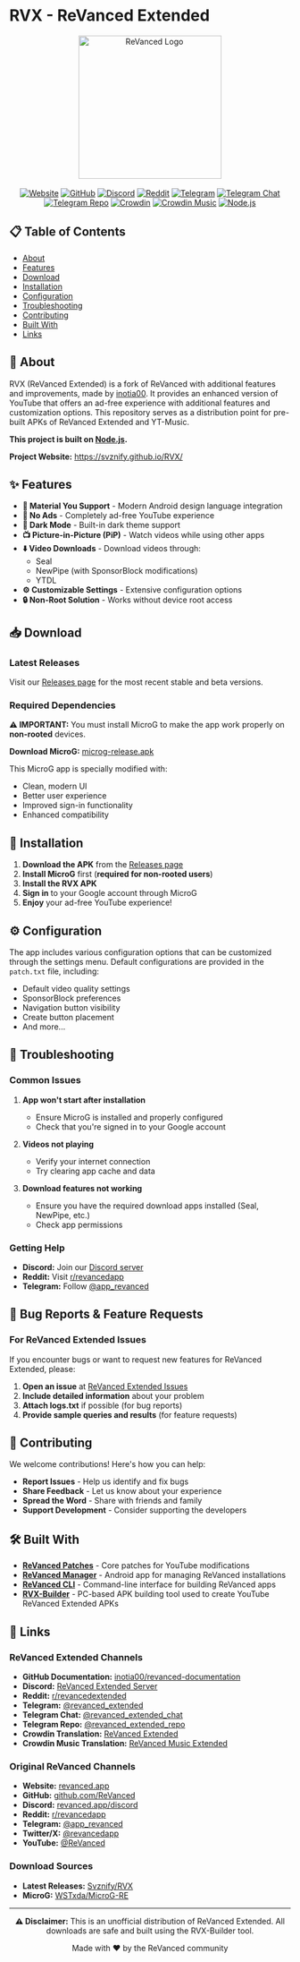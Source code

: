 # RVX - ReVanced Extended

<p align="center">
  <img width="256px" src="https://github.com/inotia00/revanced-manager/raw/main/assets/revanced-headline/revanced-headline-vertical-dark.svg" alt="ReVanced Logo" />
  <br><br>
  <!-- Badges -->
  <a href="https://revanced.app/"><img src="https://img.shields.io/badge/Website-revanced.app-blue?style=for-the-badge&logo=Google-Chrome&logoColor=white" alt="Website" /></a>
  <a href="https://github.com/inotia00/revanced-documentation#readme"><img src="https://img.shields.io/badge/GitHub-Documentation-181717?style=for-the-badge&logo=github" alt="GitHub" /></a>
  <a href="https://discord.gg/yMnc3EywRZ"><img src="https://img.shields.io/badge/Discord-Join-5865F2?style=for-the-badge&logo=discord&logoColor=white" alt="Discord" /></a>
  <a href="https://reddit.com/r/revancedextended"><img src="https://img.shields.io/badge/Reddit-r/revancedextended-FF4500?style=for-the-badge&logo=reddit&logoColor=white" alt="Reddit" /></a>
  <a href="https://t.me/revanced_extended"><img src="https://img.shields.io/badge/Telegram-@revanced_extended-2CA5E0?style=for-the-badge&logo=telegram&logoColor=white" alt="Telegram" /></a>
  <a href="https://t.me/revanced_extended_chat"><img src="https://img.shields.io/badge/Telegram-Chat-2CA5E0?style=for-the-badge&logo=telegram&logoColor=white" alt="Telegram Chat" /></a>
  <a href="https://t.me/revanced_extended_repo"><img src="https://img.shields.io/badge/Telegram-Repo-2CA5E0?style=for-the-badge&logo=telegram&logoColor=white" alt="Telegram Repo" /></a>
  <a href="https://crowdin.com/project/revancedextended"><img src="https://img.shields.io/badge/Crowdin-Translate-2E3340?style=for-the-badge&logo=crowdin&logoColor=white" alt="Crowdin" /></a>
  <a href="https://crowdin.com/project/revancedmusicextended"><img src="https://img.shields.io/badge/Crowdin-Music%20Translate-2E3340?style=for-the-badge&logo=crowdin&logoColor=white" alt="Crowdin Music" /></a>
  <a href="https://nodejs.org/"><img src="https://img.shields.io/badge/Built%20with-Node.js-339933?style=for-the-badge&logo=node.js&logoColor=white" alt="Node.js" /></a>
</p>

## 📋 Table of Contents

- [About](#about)
- [Features](#features)
- [Download](#download)
- [Installation](#installation)
- [Configuration](#configuration)
- [Troubleshooting](#troubleshooting)
- [Contributing](#contributing)
- [Built With](#built-with)
- [Links](#links)

## 🎯 About

RVX (ReVanced Extended) is a fork of ReVanced with additional features and improvements, made by [inotia00](https://github.com/inotia00). It provides an enhanced version of YouTube that offers an ad-free experience with additional features and customization options. This repository serves as a distribution point for pre-built APKs of ReVanced Extended and YT-Music.

**This project is built on [Node.js](https://nodejs.org/).**

**Project Website:** https://svznify.github.io/RVX/

## ✨ Features

- **🎨 Material You Support** - Modern Android design language integration
- **🚫 No Ads** - Completely ad-free YouTube experience
- **🌙 Dark Mode** - Built-in dark theme support
- **📺 Picture-in-Picture (PiP)** - Watch videos while using other apps
- **⬇️ Video Downloads** - Download videos through:
  - Seal
  - NewPipe (with SponsorBlock modifications)
  - YTDL
- **⚙️ Customizable Settings** - Extensive configuration options
- **🔒 Non-Root Solution** - Works without device root access

## 📥 Download

### Latest Releases
Visit our [Releases page](https://github.com/Svznify/RVX/releases) for the most recent stable and beta versions.

### Required Dependencies

**⚠️ IMPORTANT:** You must install MicroG to make the app work properly on **non-rooted** devices.

**Download MicroG:** [microg-release.apk](https://github.com/WSTxda/MicroG-RE/releases/download/5.11/microg-release.apk)

This MicroG app is specially modified with:
- Clean, modern UI
- Better user experience
- Improved sign-in functionality
- Enhanced compatibility

## 📱 Installation

1. **Download the APK** from the [Releases page](https://github.com/Svznify/RVX/releases)
2. **Install MicroG** first (**required for non-rooted users**)
3. **Install the RVX APK**
4. **Sign in** to your Google account through MicroG
5. **Enjoy** your ad-free YouTube experience!

## ⚙️ Configuration

The app includes various configuration options that can be customized through the settings menu. Default configurations are provided in the `patch.txt` file, including:

- Default video quality settings
- SponsorBlock preferences
- Navigation button visibility
- Create button placement
- And more...

## 🔧 Troubleshooting

### Common Issues

1. **App won't start after installation**
   - Ensure MicroG is installed and properly configured
   - Check that you're signed in to your Google account

2. **Videos not playing**
   - Verify your internet connection
   - Try clearing app cache and data

3. **Download features not working**
   - Ensure you have the required download apps installed (Seal, NewPipe, etc.)
   - Check app permissions

### Getting Help

- **Discord:** Join our [Discord server](http://revanced.app/discord)
- **Reddit:** Visit [r/revancedapp](https://reddit.com/r/revancedapp)
- **Telegram:** Follow [@app_revanced](https://t.me/app_revanced)

## 🐛 Bug Reports & Feature Requests

### For ReVanced Extended Issues

If you encounter bugs or want to request new features for ReVanced Extended, please:

1. **Open an issue** at [ReVanced Extended Issues](https://github.com/inotia00/ReVanced_Extended/issues/new)
2. **Include detailed information** about your problem
3. **Attach logs.txt** if possible (for bug reports)
4. **Provide sample queries and results** (for feature requests)

## 🤝 Contributing

We welcome contributions! Here's how you can help:

- **Report Issues** - Help us identify and fix bugs
- **Share Feedback** - Let us know about your experience
- **Spread the Word** - Share with friends and family
- **Support Development** - Consider supporting the developers

## 🛠️ Built With

- **[ReVanced Patches](https://github.com/ReVanced/revanced-patches)** - Core patches for YouTube modifications
- **[ReVanced Manager](https://github.com/ReVanced/revanced-manager)** - Android app for managing ReVanced installations
- **[ReVanced CLI](https://github.com/ReVanced/revanced-cli)** - Command-line interface for building ReVanced apps
- **[RVX-Builder](https://github.com/inotia00/rvx-builder)** - PC-based APK building tool used to create YouTube ReVanced Extended APKs

## 🔗 Links

### ReVanced Extended Channels
- **GitHub Documentation:** [inotia00/revanced-documentation](https://github.com/inotia00/revanced-documentation#readme)
- **Discord:** [ReVanced Extended Server](https://discord.gg/yMnc3EywRZ)
- **Reddit:** [r/revancedextended](https://reddit.com/r/revancedextended)
- **Telegram:** [@revanced_extended](https://t.me/revanced_extended)
- **Telegram Chat:** [@revanced_extended_chat](https://t.me/revanced_extended_chat)
- **Telegram Repo:** [@revanced_extended_repo](https://t.me/revanced_extended_repo)
- **Crowdin Translation:** [ReVanced Extended](https://crowdin.com/project/revancedextended)
- **Crowdin Music Translation:** [ReVanced Music Extended](https://crowdin.com/project/revancedmusicextended)

### Original ReVanced Channels
- **Website:** [revanced.app](https://revanced.app/)
- **GitHub:** [github.com/ReVanced](https://github.com/ReVanced)
- **Discord:** [revanced.app/discord](http://revanced.app/discord)
- **Reddit:** [r/revancedapp](https://reddit.com/r/revancedapp)
- **Telegram:** [@app_revanced](https://t.me/app_revanced)
- **Twitter/X:** [@revancedapp](https://x.com/revancedapp)
- **YouTube:** [@ReVanced](https://www.youtube.com/@ReVanced)

### Download Sources
- **Latest Releases:** [Svznify/RVX](https://github.com/Svznify/RVX/releases)
- **MicroG:** [WSTxda/MicroG-RE](https://github.com/WSTxda/MicroG-RE/releases)

---

<div align="center">
  <p><strong>⚠️ Disclaimer:</strong> This is an unofficial distribution of ReVanced Extended. All downloads are safe and built using the RVX-Builder tool.</p>
  
  <p>Made with ❤️ by the ReVanced community</p>
</div>

